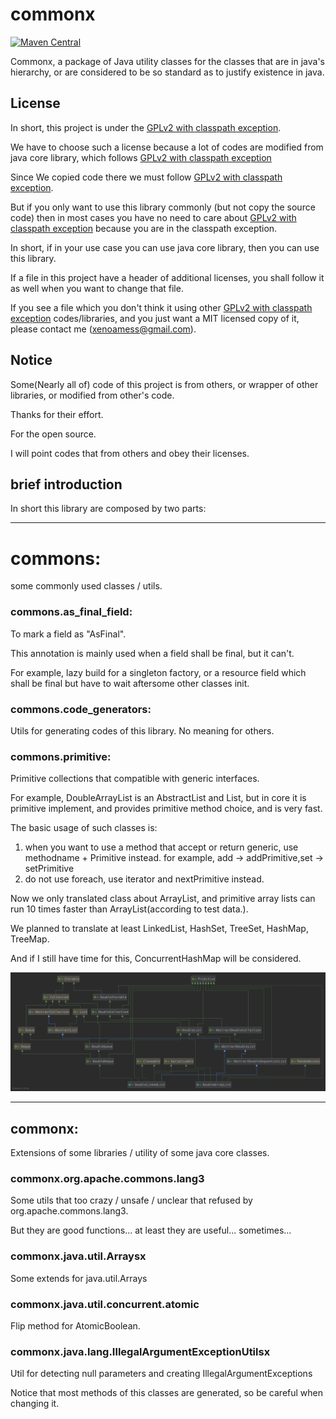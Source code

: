 # commonx

[![Maven Central](https://maven-badges.herokuapp.com/maven-central/com.xenoamess/commonx/badge.svg)](https://maven-badges.herokuapp.com/maven-central/com.xenoamess/commonx)

Commonx, a package of Java utility classes for the classes that are in java's hierarchy, or are considered to be so standard as to justify existence in java.

License
----------
In short, this project is under the [GPLv2 with classpath exception](https://github.com/XenoAmess/commonx/blob/master/LICENSE).

We have to choose such a license because a lot of codes are modified from java core library, which follows [GPLv2 with classpath exception](https://github.com/XenoAmess/commonx/blob/master/LICENSE)

Since We copied code there we must follow [GPLv2 with classpath exception](https://github.com/XenoAmess/commonx/blob/master/LICENSE).

But if you only want to use this library commonly (but not copy the source code) then in most cases you have no need to care about [GPLv2 with classpath exception](https://github.com/XenoAmess/commonx/blob/master/LICENSE) because you are in the classpath exception.
 
In short, if in your use case you can use java core library, then you can use this library.

If a file in this project have a header of additional licenses, you shall follow it as well when you want to change that file.

If you see a file which you don't think it using other [GPLv2 with classpath exception](https://github.com/XenoAmess/commonx/blob/master/LICENSE) codes/libraries, and you just want a MIT licensed copy of it, please contact me (xenoamess@gmail.com).

Notice
----------
Some(Nearly all of) code of this project is from others, or wrapper of other libraries, or modified from other's code. 

Thanks for their effort. 

For the open source.

I will point codes that from others and obey their licenses.

brief introduction 
----------

In short this library are composed by two parts:

---------- 

# commons: 
some commonly used classes / utils.

### commons.as_final_field:
To mark a field as "AsFinal".

This annotation is mainly used when a field shall be final, but it can't.

For example, lazy build for a singleton factory, or a resource field which shall be final but have to wait aftersome other classes init.

### commons.code_generators:
Utils for generating codes of this library. No meaning for others.

### commons.primitive:
Primitive collections that compatible with generic interfaces.

For example, DoubleArrayList is an AbstractList<Double> and List<Double>, but in core it is primitive implement, and provides primitive method choice, and is very fast.

The basic usage of such classes is:
1. when you want to use a method that accept or return generic, use methodname + Primitive instead.
for example, add -> addPrimitive,set -> setPrimitive
2. do not use foreach, use iterator and nextPrimitive instead.

Now we only translated class about ArrayList, and primitive array lists can run 10 times faster than ArrayList(according to test data.).

We planned to translate at least LinkedList, HashSet, TreeSet, HashMap, TreeMap.

And if I still have time for this, ConcurrentHashMap will be considered.

![ClassGraph](pictures/ClassGraph.svg)


---------- 

## commonx: 
Extensions of some libraries / utility of some java core classes.

### commonx.org.apache.commons.lang3
Some utils that too crazy / unsafe / unclear that refused by org.apache.commons.lang3.

But they are good functions... at least they are useful... sometimes... 

### commonx.java.util.Arraysx
Some extends for java.util.Arrays

### commonx.java.util.concurrent.atomic
Flip method for AtomicBoolean.

### commonx.java.lang.IllegalArgumentExceptionUtilsx
Util for detecting null parameters and creating IllegalArgumentExceptions

Notice that most methods of this classes are generated, so be careful when changing it.